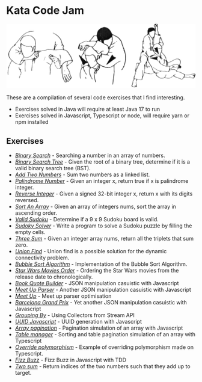 # Kata Code Jam

![Kata](kata.gif)

These are a compilation of several code exercises that I find interesting.

- Exercises solved in Java will require at least Java 17 to run
- Exercises solved in Javascript, Typescript or node, will require yarn or npm installed

## Exercises

- [_Binary Search_][15] - Searching a number in an array of numbers.
- [_Binary Search Tree_][21] - Given the root of a binary tree, determine if it is a valid binary search tree (BST).
- [_Add Two Numbers_][14] - Sum two numbers as a linked list.
- [_Palindrome Number_][16] - Given an integer x, return true if x is palindrome integer.
- [_Reverse Integer_][17] - Given a signed 32-bit integer x, return x with its digits reversed.
- [_Sort An Array_][18] - Given an array of integers nums, sort the array in ascending order.
- [_Valid Sudoku_][22] - Determine if a 9 x 9 Sudoku board is valid.
- [_Sudoky Solver_][23] - Write a program to solve a Sudoku puzzle by filling the empty cells.
- [_Three Sum_][19] - Given an integer array nums, return all the triplets that sum zero.
- [_Union Find_][20] - Union find is a possible solution for the dynamic connectivity problem.
- [_Bubble Sort Algorithm_][1] - Implementation of the Bubble Sort Algorithm.
- [_Star Wars Movies Order_][2] - Ordering the Star Wars movies from the release date to chronologically.
- [_Book Quote Builder_][3] - JSON manipulation casuistic with Javascript
- [_Meet Up Parser_][4] - Another JSON manipulation casuistic with Javascript
- [_Meet Up_][13] - Meet up parser optimisation
- [_Barcelona Grand Prix_][5] - Yet another JSON manipulation casuistic with Javascript
- [_Grouping By_][6] - Using Collectors from Stream API
- [_UUID Javascript_][7] - UUID generation with Javascript
- [_Array pagination_][8] - Pagination simulation of an array with Javascript
- [_Table manager_][9] - Sorting and table pagination simulation of an array with Typescript
- [_Override polymorphism_][10] - Example of overriding polymorphism made on Typescript.
- [_Fizz Buzz_][11] - Fizz Buzz in Javascript with TDD
- [_Two sum_][12] - Return indices of the two numbers such that they add up to target.

[1]: https://github.com/joantolos/kata-code-jam/tree/master/bubble-sort
[2]: https://github.com/joantolos/kata-code-jam/tree/master/star-wars
[3]: https://github.com/joantolos/kata-code-jam/tree/master/book-quote-builder
[4]: https://github.com/joantolos/kata-code-jam/tree/master/meet-up-parser
[5]: https://github.com/joantolos/kata-code-jam/tree/master/barcelona-grand-prix
[6]: https://github.com/joantolos/kata-code-jam/tree/master/group-by
[7]: https://github.com/joantolos/kata-code-jam/tree/master/uuid
[8]: https://github.com/joantolos/kata-code-jam/tree/master/array-pagination
[9]: https://github.com/joantolos/kata-code-jam/tree/master/table-manager
[10]: https://github.com/joantolos/kata-code-jam/tree/master/override-polymorphism
[11]: https://github.com/joantolos/kata-code-jam/tree/master/fizz-buzz
[12]: https://github.com/joantolos/kata-code-jam/tree/master/two-sum
[13]: https://github.com/joantolos/kata-code-jam/tree/master/meet-up
[14]: https://github.com/joantolos/kata-code-jam/tree/master/add-two-numbers
[15]: https://github.com/joantolos/kata-code-jam/tree/master/binary-search
[16]: https://github.com/joantolos/kata-code-jam/tree/master/palindrome-number
[17]: https://github.com/joantolos/kata-code-jam/tree/master/reverse-integer
[18]: https://github.com/joantolos/kata-code-jam/tree/master/sort-an-array
[19]: https://github.com/joantolos/kata-code-jam/tree/master/three-sum
[20]: https://github.com/joantolos/kata-code-jam/tree/master/union-find
[21]: https://github.com/joantolos/kata-code-jam/tree/master/binary-search-tree
[22]: https://github.com/joantolos/kata-code-jam/tree/master/valid-sudoku
[23]: https://github.com/joantolos/kata-code-jam/tree/master/sudoku-solver